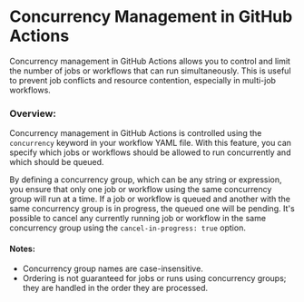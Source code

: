 # **Concurrency Management in GitHub Actions**

Concurrency management in GitHub Actions allows you to control and limit the number of jobs or workflows that can run simultaneously. This is useful to prevent job conflicts and resource contention, especially in multi-job workflows.

### **Overview:**

Concurrency management in GitHub Actions is controlled using the `concurrency` keyword in your workflow YAML file. With this feature, you can specify which jobs or workflows should be allowed to run concurrently and which should be queued.

By defining a concurrency group, which can be any string or expression, you ensure that only one job or workflow using the same concurrency group will run at a time. If a job or workflow is queued and another with the same concurrency group is in progress, the queued one will be pending. It's possible to cancel any currently running job or workflow in the same concurrency group using the `cancel-in-progress: true` option.

#### **Notes:**
- Concurrency group names are case-insensitive.
- Ordering is not guaranteed for jobs or runs using concurrency groups; they are handled in the order they are processed.
